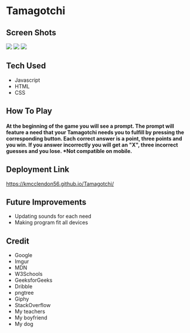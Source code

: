 # Tamagotchi
## Screen Shots
![](https://i.imgur.com/DPNaba2.png)
![](https://i.imgur.com/03I0iTn.png)
![](https://i.imgur.com/qm44FQd.png)
## Tech Used
* Javascript
* HTML
* CSS
## How To Play
#### At the beginning of the game you will see a prompt. The prompt will feature a need that your Tamagotchi needs you to fulfill by pressing the corresponding button. Each correct answer is a point, three points and you win. If you answer incorrectly you will get an "X", three incorrect guesses and you lose. *Not compatible on mobile.
## Deployment Link
https://kmcclendon56.github.io/Tamagotchi/
## Future Improvements
* Updating sounds for each need
* Making program fit all devices
## Credit
* Google
* Imgur
* MDN
* W3Schools
* GeeksforGeeks
* Dribble
* pngtree
* Giphy
* StackOverflow
* My teachers
* My boyfriend
* My dog